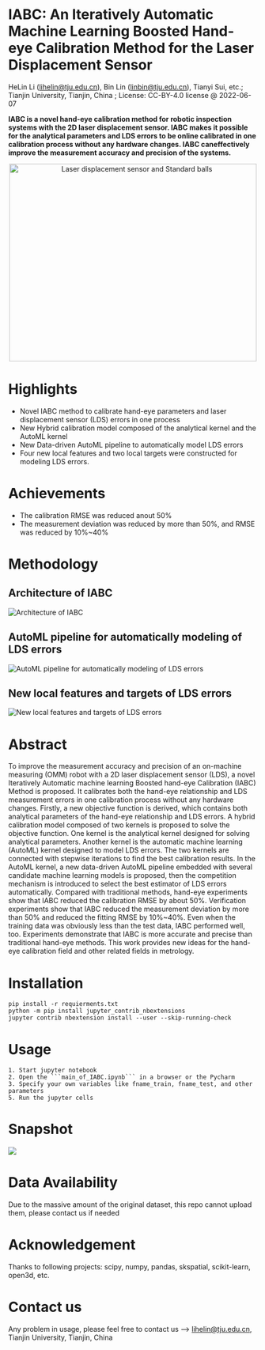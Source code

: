 # IABC: An Iteratively Automatic Machine Learning Boosted Hand-eye Calibration Method for the Laser Displacement Sensor 
HeLin Li (lihelin@tju.edu.cn), Bin Lin (linbin@tju.edu.cn), Tianyi Sui, etc.; Tianjin University, Tianjin, China ; License: CC-BY-4.0 license @ 2022-06-07

**IABC is a novel hand-eye calibration method for robotic inspection systems with the 2D laser displacement sensor. IABC makes it possible for the analytical parameters and LDS errors to be online calibrated in one calibration process without any hardware changes. IABC caneffectively improve the measurement accuracy and precision of the systems.**

<div style="text-align: center">
<img alt="Laser displacement sensor and Standard balls" height="400" src="img/LDS_and_stanard_balls.png" title="Laser displacement sensor and Standard balls" width="500" style="margin: 0 auto;text-align: center;"/>
</div>

# Highlights
* Novel IABC method to calibrate hand-eye parameters and laser displacement sensor (LDS) errors in one process
* New Hybrid calibration model composed of the analytical kernel and the AutoML kernel
* New Data-driven AutoML pipeline to automatically model LDS errors
* Four new local features and two local targets were constructed for modeling LDS errors.
# Achievements
* The calibration RMSE was reduced anout 50%
* The measurement deviation was reduced by more than 50%, and RMSE was reduced by 10%~40%

# Methodology
## Architecture of IABC
![Architecture of IABC](img/Architecture.png)
## AutoML pipeline for automatically modeling of LDS errors
![AutoML pipeline for automatically modeling of LDS errors](img/AutoML_pipeline.png)
## New local features and targets of LDS errors
![New local features and targets of LDS errors](img/new_local_featurs_and_targets.png)


# Abstract
To improve the measurement accuracy and precision of an on-machine measuring (OMM) robot with a 2D laser displacement sensor (LDS),  a novel Iteratively Automatic machine learning Boosted hand-eye Calibration (IABC) Method is proposed. It calibrates both the hand-eye relationship and LDS measurement errors in one calibration process without any hardware changes. Firstly, a new objective function is derived, which contains both analytical parameters of the hand-eye relationship and LDS errors. A hybrid calibration model composed of two kernels is proposed to solve the objective function. One kernel is the analytical kernel designed for solving analytical parameters. Another kernel is the automatic machine learning (AutoML) kernel designed to model LDS errors. The two kernels are connected with stepwise iterations to find the best calibration results. In the AutoML kernel, a new data-driven AutoML pipeline embedded with several candidate machine learning models is proposed, then the competition mechanism is introduced to select the best estimator of LDS errors automatically. Compared with traditional methods, hand-eye experiments show that IABC reduced the calibration RMSE by about 50%. Verification experiments show that IABC reduced the measurement deviation by more than 50% and reduced the fitting RMSE by 10%~40%. Even when the training data was obviously less than the test data, IABC performed well, too. Experiments demonstrate that IABC is more accurate and precise than traditional hand-eye methods. This work provides new ideas for the hand-eye calibration field and other related fields in metrology. 

# Installation

```
pip install -r requierments.txt
python -m pip install jupyter_contrib_nbextensions
jupyter contrib nbextension install --user --skip-running-check  
```

# Usage
```
1. Start jupyter notebook
2. Open the ```main_of_IABC.ipynb``` in a browser or the Pycharm
3. Specify your own variables like fname_train, fname_test, and other parameters
5. Run the jupyter cells
```

# Snapshot
![](Screen_capture.png)

# Data Availability
Due to the massive amount of the original dataset, this repo cannot upload them, please contact us if needed

# Acknowledgement
Thanks to following projects: scipy, numpy, pandas, skspatial, scikit-learn, open3d, etc. 

# Contact us
Any problem in usage, please feel free to contact us --> lihelin@tju.edu.cn, Tianjin University, Tianjin, China

